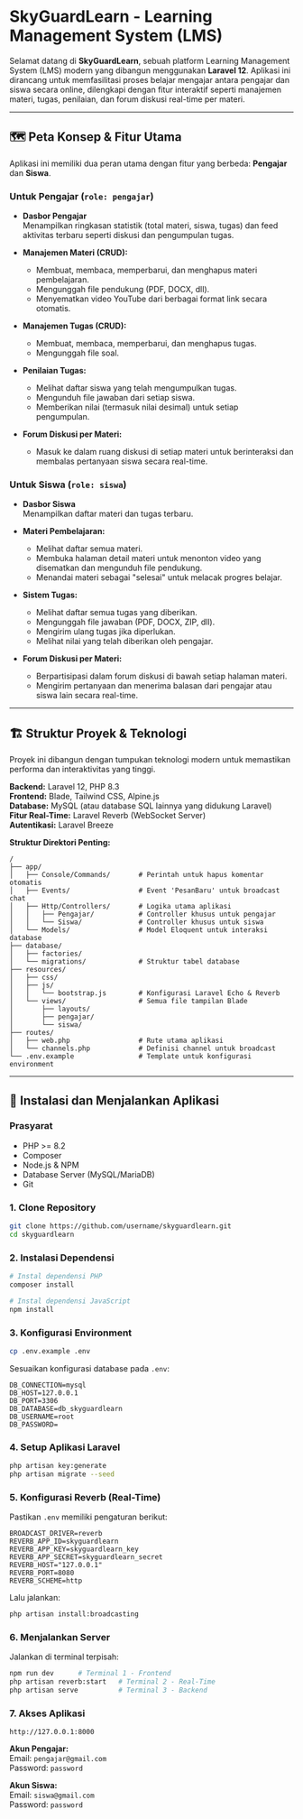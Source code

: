 # SkyGuardLearn - Learning Management System (LMS)

Selamat datang di **SkyGuardLearn**, sebuah platform Learning Management System (LMS) modern yang dibangun menggunakan **Laravel 12**. 
Aplikasi ini dirancang untuk memfasilitasi proses belajar mengajar antara pengajar dan siswa secara online, dilengkapi dengan fitur interaktif 
seperti manajemen materi, tugas, penilaian, dan forum diskusi real-time per materi.

---

## 🗺️ Peta Konsep & Fitur Utama

Aplikasi ini memiliki dua peran utama dengan fitur yang berbeda: **Pengajar** dan **Siswa**.

### Untuk Pengajar (`role: pengajar`)
- **Dasbor Pengajar**  
  Menampilkan ringkasan statistik (total materi, siswa, tugas) dan feed aktivitas terbaru seperti diskusi dan pengumpulan tugas.

- **Manajemen Materi (CRUD):**
  - Membuat, membaca, memperbarui, dan menghapus materi pembelajaran.
  - Mengunggah file pendukung (PDF, DOCX, dll).
  - Menyematkan video YouTube dari berbagai format link secara otomatis.

- **Manajemen Tugas (CRUD):**
  - Membuat, membaca, memperbarui, dan menghapus tugas.
  - Mengunggah file soal.

- **Penilaian Tugas:**
  - Melihat daftar siswa yang telah mengumpulkan tugas.
  - Mengunduh file jawaban dari setiap siswa.
  - Memberikan nilai (termasuk nilai desimal) untuk setiap pengumpulan.

- **Forum Diskusi per Materi:**
  - Masuk ke dalam ruang diskusi di setiap materi untuk berinteraksi dan membalas pertanyaan siswa secara real-time.

### Untuk Siswa (`role: siswa`)
- **Dasbor Siswa**  
  Menampilkan daftar materi dan tugas terbaru.

- **Materi Pembelajaran:**
  - Melihat daftar semua materi.
  - Membuka halaman detail materi untuk menonton video yang disematkan dan mengunduh file pendukung.
  - Menandai materi sebagai "selesai" untuk melacak progres belajar.

- **Sistem Tugas:**
  - Melihat daftar semua tugas yang diberikan.
  - Mengunggah file jawaban (PDF, DOCX, ZIP, dll).
  - Mengirim ulang tugas jika diperlukan.
  - Melihat nilai yang telah diberikan oleh pengajar.

- **Forum Diskusi per Materi:**
  - Berpartisipasi dalam forum diskusi di bawah setiap halaman materi.
  - Mengirim pertanyaan dan menerima balasan dari pengajar atau siswa lain secara real-time.

---

## 🏗️ Struktur Proyek & Teknologi

Proyek ini dibangun dengan tumpukan teknologi modern untuk memastikan performa dan interaktivitas yang tinggi.

**Backend:** Laravel 12, PHP 8.3  
**Frontend:** Blade, Tailwind CSS, Alpine.js  
**Database:** MySQL (atau database SQL lainnya yang didukung Laravel)  
**Fitur Real-Time:** Laravel Reverb (WebSocket Server)  
**Autentikasi:** Laravel Breeze

**Struktur Direktori Penting:**
```
/
├── app/
│   ├── Console/Commands/       # Perintah untuk hapus komentar otomatis
│   ├── Events/                 # Event 'PesanBaru' untuk broadcast chat
│   ├── Http/Controllers/       # Logika utama aplikasi
│   │   ├── Pengajar/           # Controller khusus untuk pengajar
│   │   └── Siswa/              # Controller khusus untuk siswa
│   └── Models/                 # Model Eloquent untuk interaksi database
├── database/
│   ├── factories/
│   └── migrations/             # Struktur tabel database
├── resources/
│   ├── css/
│   ├── js/
│   │   └── bootstrap.js        # Konfigurasi Laravel Echo & Reverb
│   └── views/                  # Semua file tampilan Blade
│       ├── layouts/
│       ├── pengajar/
│       └── siswa/
├── routes/
│   ├── web.php                 # Rute utama aplikasi
│   └── channels.php            # Definisi channel untuk broadcast
└── .env.example                # Template untuk konfigurasi environment
```

---

## 🚀 Instalasi dan Menjalankan Aplikasi

### **Prasyarat**
- PHP >= 8.2
- Composer
- Node.js & NPM
- Database Server (MySQL/MariaDB)
- Git

### **1. Clone Repository**
```bash
git clone https://github.com/username/skyguardlearn.git
cd skyguardlearn
```

### **2. Instalasi Dependensi**
```bash
# Instal dependensi PHP
composer install

# Instal dependensi JavaScript
npm install
```

### **3. Konfigurasi Environment**
```bash
cp .env.example .env
```
Sesuaikan konfigurasi database pada `.env`:
```env
DB_CONNECTION=mysql
DB_HOST=127.0.0.1
DB_PORT=3306
DB_DATABASE=db_skyguardlearn
DB_USERNAME=root
DB_PASSWORD=
```

### **4. Setup Aplikasi Laravel**
```bash
php artisan key:generate
php artisan migrate --seed
```

### **5. Konfigurasi Reverb (Real-Time)**
Pastikan `.env` memiliki pengaturan berikut:
```env
BROADCAST_DRIVER=reverb
REVERB_APP_ID=skyguardlearn
REVERB_APP_KEY=skyguardlearn_key
REVERB_APP_SECRET=skyguardlearn_secret
REVERB_HOST="127.0.0.1"
REVERB_PORT=8080
REVERB_SCHEME=http
```

Lalu jalankan:
```bash
php artisan install:broadcasting
```

### **6. Menjalankan Server**
Jalankan di terminal terpisah:
```bash
npm run dev      # Terminal 1 - Frontend
php artisan reverb:start   # Terminal 2 - Real-Time
php artisan serve          # Terminal 3 - Backend
```

### **7. Akses Aplikasi**
```
http://127.0.0.1:8000
```
**Akun Pengajar:**  
Email: `pengajar@gmail.com`  
Password: `password`  

**Akun Siswa:**  
Email: `siswa@gmail.com`  
Password: `password`

